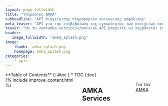 ```yaml
---
layout: page-fullwidth
title: "Υπηρεσίες AMKA"
subheadline: "API διαχείρισης πληροφοριών κοινωνικής ασφάλισης"
meta_teaser: "API για την επιβεβαίωση της εγκυρότητας των στοιχείων που συνδέονται με τον ΑΜΚΑ."
teaser: "Με το <em>amka-services</em></a> API μπορείτε να λαμβάνεται έγκυρα και επικαιροποιημένα στοιχεία για τους χρήστες σας όπως αυτά εμφανίζονται στα μητρώα κοινωνικής ασφάλισης της ΗΔΙΚΑ"
header:
   image_fullwidth: "amka_splash.png"
image:
    thumb:  amka_splash.png
    homepage: amka_splash.png
categories:
    - apis 
---
```

<div class="row">
<div class="medium-4 medium-push-8 columns" markdown="1">
<div class="panel radius" markdown="1">
**Table of Contents**
{: #toc }
*  TOC
{:toc}
</div>
</div><!-- /.medium-4.columns -->

<div class="medium-8 medium-pull-4 columns" markdown="1">
{% include improve_content.html %}

## AMKA Services

Για τον [AMKA][]

 [AMKA]: http://amka.gr/

</div><!-- /.medium-8.columns -->
</div><!-- /.row -->


